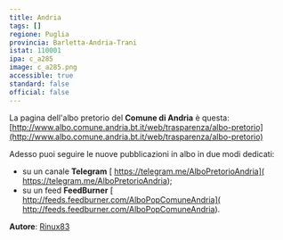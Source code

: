 ```yaml
---
title: Andria
tags: []
regione: Puglia
provincia: Barletta-Andria-Trani
istat: 110001
ipa: c_a285
image: c_a285.png
accessible: true
standard: false
official: false
---
```


La pagina dell'albo pretorio del **Comune di Andria** è questa: [http://www.albo.comune.andria.bt.it/web/trasparenza/albo-pretorio](http://www.albo.comune.andria.bt.it/web/trasparenza/albo-pretorio)

Adesso puoi seguire le nuove pubblicazioni in albo in due modi dedicati:

* su un canale **Telegram** [ https://telegram.me/AlboPretorioAndria]( https://telegram.me/AlboPretorioAndria);
* su un feed **FeedBurner** [ http://feeds.feedburner.com/AlboPopComuneAndria]( http://feeds.feedburner.com/AlboPopComuneAndria).

**Autore**: [Rinux83](https://github.com/Rinux83)
